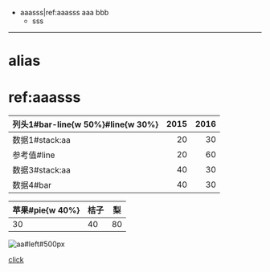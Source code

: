 - aaasss|ref:aaasss
  aaa
  bbb
	- sss

***

# alias
[imglink]: https://gitee.com/static/images/logo-black.svg

# ref:aaasss





|列头1#bar-line{w 50%}#line{w 30%}|2015|2016|
|-|-:|-:|
|数据1#stack:aa|20|30|
|参考值#line|20|60|
|数据3#stack:aa|40|30|
|数据4#bar|40|30|


|苹果#pie{w 40%}|桔子|梨|
|-|-|-|
|30|40|80|




![aa#left#500px](imglink)


[click](imglink)